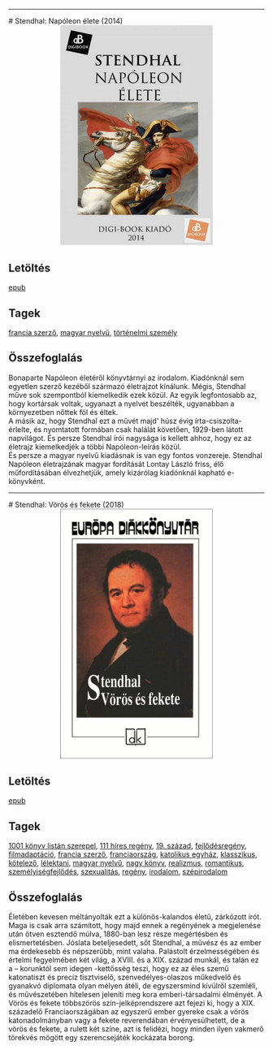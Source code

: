 <hr/>
# <a name="id_992">Stendhal: Napóleon élete (2014)</a>
<center><img src="https://github.com/BercziSandor/calibre_lib/raw/main/main/Stendhal/Napoleon%20elete%20%28992%29/cover.jpg" alt="cover" width="300"/></center>

## Letöltés
[epub](https://github.com/BercziSandor/calibre_lib/raw/main/main/Stendhal/Napoleon%20elete%20%28992%29/Napoleon%20elete%20-%20Stendhal.epub)

## Tagek
[francia szerző](https://github.com/berczisandor/calibre_lib/blob/main/main/_tags/francia%20szerz%c5%91.md), [magyar nyelvű](https://github.com/berczisandor/calibre_lib/blob/main/main/_tags/magyar%20nyelv%c5%b1.md), [történelmi személy](https://github.com/berczisandor/calibre_lib/blob/main/main/_tags/t%c3%b6rt%c3%a9nelmi%20szem%c3%a9ly.md)

## Összefoglalás
<div>
<p>Bonaparte Napóleon életéről könyvtárnyi az irodalom. Kiadónknál sem egyetlen szerző kezéből származó életrajzot kínálunk. Mégis, Stendhal műve sok szempontból kiemelkedik ezek közül. Az egyik legfontosabb az, hogy kortársak voltak, ugyanazt a nyelvet beszélték, ugyanabban a környezetben nőttek föl és éltek.<br>A másik az, hogy Stendhal ezt a művét majd' húsz évig írta-csiszolta-érlelte, és nyomtatott formában csak halálát követően, 1929-ben látott napvilágot. És persze Stendhal írói nagysága is kellett ahhoz, hogy ez az életrajz kiemelkedjék a többi Napóleon-leírás közül.<br>És persze a magyar nyelvű kiadásnak is van egy fontos vonzereje. Stendhal Napóleon életrajzának magyar fordítását Lontay László friss, élő műfordításában élvezhetjük, amely kizárólag kiadónknál kapható e-könyvként.</p></div>


<hr/>
# <a name="id_562">Stendhal: Vörös és fekete (2018)</a>
<center><img src="https://github.com/BercziSandor/calibre_lib/raw/main/main/Stendhal/Voros%20es%20fekete%20%28562%29/cover.jpg" alt="cover" width="300"/></center>

## Letöltés
[epub](https://github.com/BercziSandor/calibre_lib/raw/main/main/Stendhal/Voros%20es%20fekete%20%28562%29/Voros%20es%20fekete%20-%20Stendhal.epub)

## Tagek
[1001 könyv listán szerepel](https://github.com/berczisandor/calibre_lib/blob/main/main/_tags/1001%20k%c3%b6nyv%20list%c3%a1n%20szerepel.md), [111 híres regény](https://github.com/berczisandor/calibre_lib/blob/main/main/_tags/111%20h%c3%adres%20reg%c3%a9ny.md), [19. század](https://github.com/berczisandor/calibre_lib/blob/main/main/_tags/19.%20sz%c3%a1zad.md), [fejlődésregény](https://github.com/berczisandor/calibre_lib/blob/main/main/_tags/fejl%c5%91d%c3%a9sreg%c3%a9ny.md), [filmadaptáció](https://github.com/berczisandor/calibre_lib/blob/main/main/_tags/filmadapt%c3%a1ci%c3%b3.md), [francia szerző](https://github.com/berczisandor/calibre_lib/blob/main/main/_tags/francia%20szerz%c5%91.md), [franciaország](https://github.com/berczisandor/calibre_lib/blob/main/main/_tags/franciaorsz%c3%a1g.md), [katolikus egyház](https://github.com/berczisandor/calibre_lib/blob/main/main/_tags/katolikus%20egyh%c3%a1z.md), [klasszikus](https://github.com/berczisandor/calibre_lib/blob/main/main/_tags/klasszikus.md), [kötelező](https://github.com/berczisandor/calibre_lib/blob/main/main/_tags/k%c3%b6telez%c5%91.md), [lélektani](https://github.com/berczisandor/calibre_lib/blob/main/main/_tags/l%c3%a9lektani.md), [magyar nyelvű](https://github.com/berczisandor/calibre_lib/blob/main/main/_tags/magyar%20nyelv%c5%b1.md), [nagy könyv](https://github.com/berczisandor/calibre_lib/blob/main/main/_tags/nagy%20k%c3%b6nyv.md), [realizmus](https://github.com/berczisandor/calibre_lib/blob/main/main/_tags/realizmus.md), [romantikus](https://github.com/berczisandor/calibre_lib/blob/main/main/_tags/romantikus.md), [személyiségfejlődés](https://github.com/berczisandor/calibre_lib/blob/main/main/_tags/szem%c3%a9lyis%c3%a9gfejl%c5%91d%c3%a9s.md), [szexualitás](https://github.com/berczisandor/calibre_lib/blob/main/main/_tags/szexualit%c3%a1s.md), [regény](https://github.com/berczisandor/calibre_lib/blob/main/main/_tags/reg%c3%a9ny.md), [irodalom](https://github.com/berczisandor/calibre_lib/blob/main/main/_tags/irodalom.md), [szépirodalom](https://github.com/berczisandor/calibre_lib/blob/main/main/_tags/sz%c3%a9pirodalom.md)

## Összefoglalás
<div>
<p>Életében ​kevesen méltányolták ezt a különös-kalandos életű, zárkózott írót. Maga is csak arra számított, hogy majd ennek a regényének a megjelenése után ötven esztendő múlva, 1880-ban lesz része megértésben és elismertetésben. Jóslata beteljesedett, sőt Stendhal, a művész és az ember ma érdekesebb és népszerűbb, mint valaha. Palástolt érzelmességében és értelmi fegyelmében két világ, a XVIII. és a XIX. század munkál, és talán ez a – korunktól sem idegen -kettősség teszi, hogy ez az éles szemű katonatiszt és precíz tisztviselő, szenvedélyes-olaszos műkedvelő és gyanakvó diplomata olyan mélyen átéli, de egyszersmind kívülről szemléli, és művészetében hitelesen jeleníti meg kora emberi-társadalmi élményét. A Vörös és fekete többszörös szín-jelképrendszere azt fejezi ki, hogy a XIX. századelő Franciaországában az egyszerű ember gyereke csak a vörös katonadolmányban vagy a fekete reverendában érvényesülhetett, de a vörös és fekete, a rulett két színe, azt is felidézi, hogy minden ilyen vakmerő törekvés mögött egy szerencsejáték kockázata borong.</p></div>


